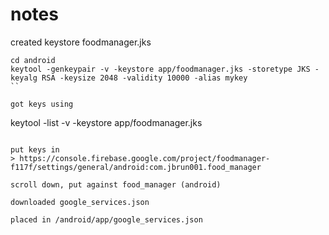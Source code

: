 # notes

created keystore foodmanager.jks
```
cd android
keytool -genkeypair -v -keystore app/foodmanager.jks -storetype JKS -keyalg RSA -keysize 2048 -validity 10000 -alias mykey
``

got keys using
```
keytool -list -v -keystore app/foodmanager.jks
```

put keys in 
> https://console.firebase.google.com/project/foodmanager-f117f/settings/general/android:com.jbrun001.food_manager

scroll down, put against food_manager (android)

downloaded google_services.json

placed in /android/app/google_services.json